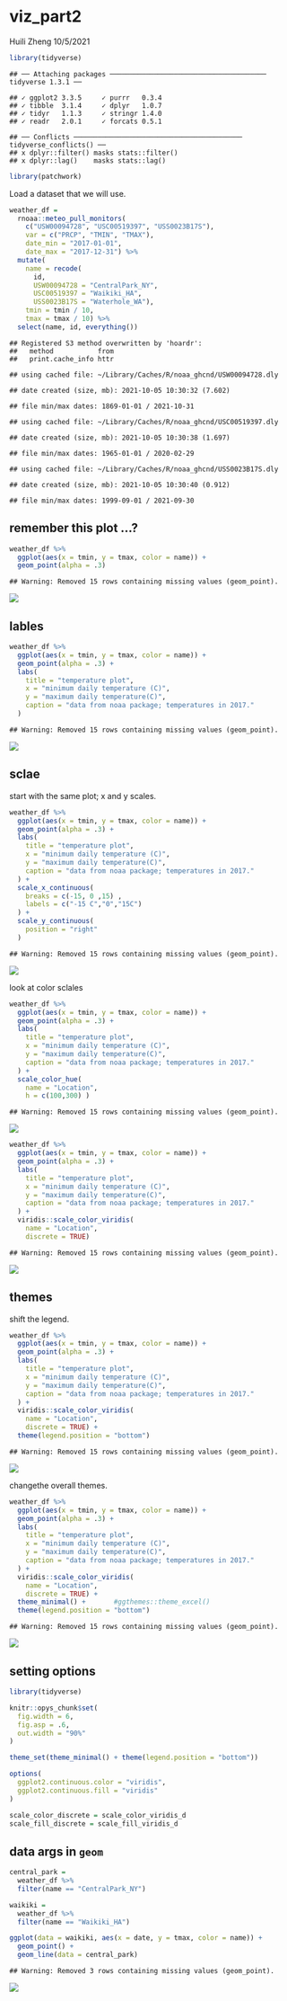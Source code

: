 viz\_part2
================
Huili Zheng
10/5/2021

``` r
library(tidyverse)
```

    ## ── Attaching packages ─────────────────────────────────────── tidyverse 1.3.1 ──

    ## ✓ ggplot2 3.3.5     ✓ purrr   0.3.4
    ## ✓ tibble  3.1.4     ✓ dplyr   1.0.7
    ## ✓ tidyr   1.1.3     ✓ stringr 1.4.0
    ## ✓ readr   2.0.1     ✓ forcats 0.5.1

    ## ── Conflicts ────────────────────────────────────────── tidyverse_conflicts() ──
    ## x dplyr::filter() masks stats::filter()
    ## x dplyr::lag()    masks stats::lag()

``` r
library(patchwork)
```

Load a dataset that we will use.

``` r
weather_df = 
  rnoaa::meteo_pull_monitors(
    c("USW00094728", "USC00519397", "USS0023B17S"),
    var = c("PRCP", "TMIN", "TMAX"), 
    date_min = "2017-01-01",
    date_max = "2017-12-31") %>%
  mutate(
    name = recode(
      id, 
      USW00094728 = "CentralPark_NY", 
      USC00519397 = "Waikiki_HA",
      USS0023B17S = "Waterhole_WA"),
    tmin = tmin / 10,
    tmax = tmax / 10) %>%
  select(name, id, everything())
```

    ## Registered S3 method overwritten by 'hoardr':
    ##   method           from
    ##   print.cache_info httr

    ## using cached file: ~/Library/Caches/R/noaa_ghcnd/USW00094728.dly

    ## date created (size, mb): 2021-10-05 10:30:32 (7.602)

    ## file min/max dates: 1869-01-01 / 2021-10-31

    ## using cached file: ~/Library/Caches/R/noaa_ghcnd/USC00519397.dly

    ## date created (size, mb): 2021-10-05 10:30:38 (1.697)

    ## file min/max dates: 1965-01-01 / 2020-02-29

    ## using cached file: ~/Library/Caches/R/noaa_ghcnd/USS0023B17S.dly

    ## date created (size, mb): 2021-10-05 10:30:40 (0.912)

    ## file min/max dates: 1999-09-01 / 2021-09-30

## remember this plot …?

``` r
weather_df %>%
  ggplot(aes(x = tmin, y = tmax, color = name)) +
  geom_point(alpha = .3)
```

    ## Warning: Removed 15 rows containing missing values (geom_point).

![](viz_part2_files/figure-gfm/unnamed-chunk-3-1.png)<!-- -->

## lables

``` r
weather_df %>%
  ggplot(aes(x = tmin, y = tmax, color = name)) +
  geom_point(alpha = .3) +
  labs(
    title = "temperature plot",
    x = "minimum daily temperature (C)",
    y = "maximum daily temperature(C)",
    caption = "data from noaa package; temperatures in 2017."
  )
```

    ## Warning: Removed 15 rows containing missing values (geom_point).

![](viz_part2_files/figure-gfm/unnamed-chunk-4-1.png)<!-- -->

## sclae

start with the same plot; x and y scales.

``` r
weather_df %>%
  ggplot(aes(x = tmin, y = tmax, color = name)) +
  geom_point(alpha = .3) +
  labs(
    title = "temperature plot",
    x = "minimum daily temperature (C)",
    y = "maximum daily temperature(C)",
    caption = "data from noaa package; temperatures in 2017."
  ) +
  scale_x_continuous(
    breaks = c(-15, 0 ,15) ,
    labels = c("-15 C","0","15C")
  ) +
  scale_y_continuous(
    position = "right"
  )
```

    ## Warning: Removed 15 rows containing missing values (geom_point).

![](viz_part2_files/figure-gfm/unnamed-chunk-5-1.png)<!-- -->

look at color sclales

``` r
weather_df %>%
  ggplot(aes(x = tmin, y = tmax, color = name)) +
  geom_point(alpha = .3) +
  labs(
    title = "temperature plot",
    x = "minimum daily temperature (C)",
    y = "maximum daily temperature(C)",
    caption = "data from noaa package; temperatures in 2017."
  ) +
  scale_color_hue(
    name = "Location",
    h = c(100,300) )
```

    ## Warning: Removed 15 rows containing missing values (geom_point).

![](viz_part2_files/figure-gfm/unnamed-chunk-6-1.png)<!-- -->

``` r
weather_df %>%
  ggplot(aes(x = tmin, y = tmax, color = name)) +
  geom_point(alpha = .3) +
  labs(
    title = "temperature plot",
    x = "minimum daily temperature (C)",
    y = "maximum daily temperature(C)",
    caption = "data from noaa package; temperatures in 2017."
  ) +
  viridis::scale_color_viridis(
    name = "Location",
    discrete = TRUE)
```

    ## Warning: Removed 15 rows containing missing values (geom_point).

![](viz_part2_files/figure-gfm/unnamed-chunk-7-1.png)<!-- -->

## themes

shift the legend.

``` r
weather_df %>%
  ggplot(aes(x = tmin, y = tmax, color = name)) +
  geom_point(alpha = .3) +
  labs(
    title = "temperature plot",
    x = "minimum daily temperature (C)",
    y = "maximum daily temperature(C)",
    caption = "data from noaa package; temperatures in 2017."
  ) +
  viridis::scale_color_viridis(
    name = "Location",
    discrete = TRUE) +
  theme(legend.position = "bottom")
```

    ## Warning: Removed 15 rows containing missing values (geom_point).

![](viz_part2_files/figure-gfm/unnamed-chunk-8-1.png)<!-- -->

changethe overall themes.

``` r
weather_df %>%
  ggplot(aes(x = tmin, y = tmax, color = name)) +
  geom_point(alpha = .3) +
  labs(
    title = "temperature plot",
    x = "minimum daily temperature (C)",
    y = "maximum daily temperature(C)",
    caption = "data from noaa package; temperatures in 2017."
  ) +
  viridis::scale_color_viridis(
    name = "Location",
    discrete = TRUE) +
  theme_minimal() +       #ggthemes::theme_excel()
  theme(legend.position = "bottom")
```

    ## Warning: Removed 15 rows containing missing values (geom_point).

![](viz_part2_files/figure-gfm/unnamed-chunk-9-1.png)<!-- -->

## setting options

``` r
library(tidyverse)

knitr::opys_chunk$set(
  fig.width = 6,
  fig.asp = .6,
  out.width = "90%"
)

theme_set(theme_minimal() + theme(legend.position = "bottom"))

options(
  ggplot2.continuous.color = "viridis",
  ggplot2.continuous.fill = "viridis"
)

scale_color_discrete = scale_color_viridis_d
scale_fill_discrete = scale_fill_viridis_d
```

## data args in `geom`

``` r
central_park = 
  weather_df %>%
  filter(name == "CentralPark_NY")

waikiki = 
  weather_df %>%
  filter(name == "Waikiki_HA")

ggplot(data = waikiki, aes(x = date, y = tmax, color = name)) +
  geom_point() +
  geom_line(data = central_park)
```

    ## Warning: Removed 3 rows containing missing values (geom_point).

![](viz_part2_files/figure-gfm/unnamed-chunk-11-1.png)<!-- -->
